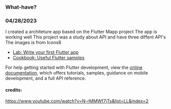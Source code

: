 ### What-have?
### 04/28/2023
I created a architeture app based on the Flutter Mapp project 
The app is working well 
This project was a study about API and have three diffent API's  
The images is from Icons8

- [Lab: Write your first Flutter app](https://docs.flutter.dev/get-started/codelab)
- [Cookbook: Useful Flutter samples](https://docs.flutter.dev/cookbook)

For help getting started with Flutter development, view the
[online documentation](https://docs.flutter.dev/), which offers tutorials,
samples, guidance on mobile development, and a full API reference.

#### credits: 
https://www.youtube.com/watch?v=N-rMMWf7iTs&list=LL&index=2